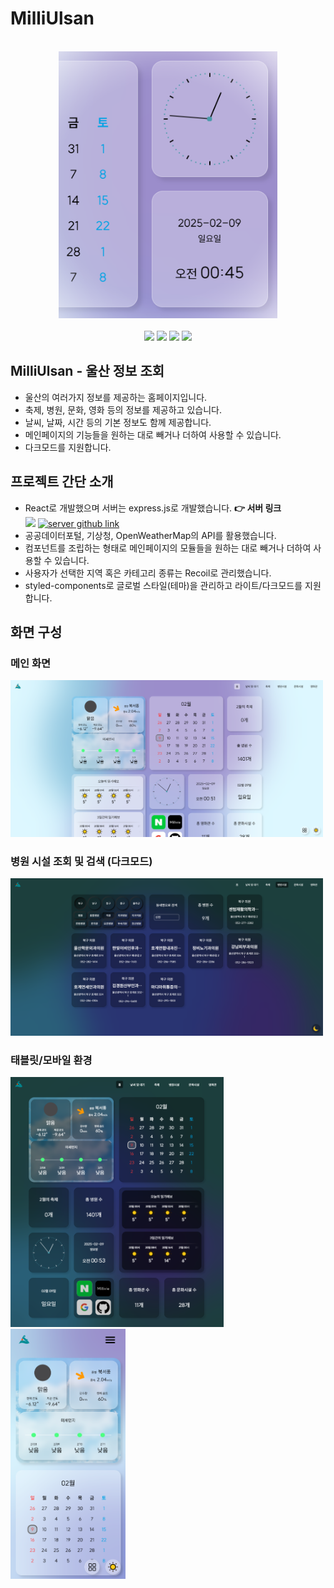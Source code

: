 # MilliUlsan

<div align="center">
<br>
<img width="350" alt="millivie logo" src="./public/mdImage/main.png">
<br>
<br>
<!-- react -->
<img src="https://img.shields.io/badge/react-61DAFB?style=for-the-badge&logo=react&logoColor=black"> 
<!-- nodejs -->
<img src="https://img.shields.io/badge/node.js-339933?style=for-the-badge&logo=Node.js&logoColor=white">
<!-- express -->
<img src="https://img.shields.io/badge/express-000000?style=for-the-badge&logo=express&logoColor=white">
<!-- recoil -->
<img src="https://img.shields.io/badge/recoil-3578E5?style=for-the-badge&logo=recoil&logoColor=white">
</div>

## MilliUlsan - 울산 정보 조회

-   울산의 여러가지 정보를 제공하는 홈페이지입니다.
-   축제, 병원, 문화, 영화 등의 정보를 제공하고 있습니다.
-   날씨, 날짜, 시간 등의 기본 정보도 함께 제공합니다.
-   메인페이지의 기능들을 원하는 대로 빼거나 더하여 사용할 수 있습니다.
-   다크모드를 지원합니다.
    <br>

## 프로젝트 간단 소개

-   React로 개발했으며 서버는 express.js로 개발했습니다.
    **👉 서버 링크**<br>
    <img src="https://img.shields.io/badge/Express-000000?style=for-the-badge&logo=express&logoColor=000000">
    [![server github link](https://img.shields.io/badge/Express-000000?style=for-the-badge&logo=express&logoColor=000000)](https://github.com/ghida5130/milliUlsanServer)
-   공공데이터포털, 기상청, OpenWeatherMap의 API를 활용했습니다.
-   컴포넌트를 조립하는 형태로 메인페이지의 모듈들을 원하는 대로 빼거나 더하여 사용할 수 있습니다.
-   사용자가 선택한 지역 혹은 카테고리 종류는 Recoil로 관리했습니다.
-   styled-components로 글로벌 스타일(테마)을 관리하고 라이트/다크모드를 지원합니다.
    <br>

## 화면 구성

### 메인 화면

<img width="500" alt="millivie logo" src="./public/mdImage/1.png">

### 병원 시설 조회 및 검색 (다크모드)

<img width="500" alt="millivie logo" src="./public/mdImage/2.png">

### 태블릿/모바일 환경

<img height="400" alt="millivie logo" src="./public/mdImage/3.png">
<img height="400" alt="millivie logo" src="./public/mdImage/4.png">
